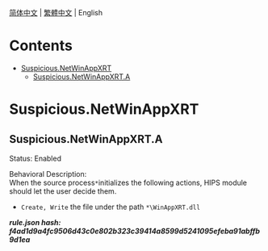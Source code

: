 


  
[简体中文](README.md) | [繁體中文](README_zh_tw.md) | English  
  

Contents
========

* [Suspicious.NetWinAppXRT](#suspiciousnetwinappxrt)
	* [Suspicious.NetWinAppXRT.A](#suspiciousnetwinappxrta)

# Suspicious.NetWinAppXRT

## Suspicious.NetWinAppXRT.A
  
Status: Enabled

Behavioral Description:   
When the source process`*`initializes the following actions, HIPS module should let the user decide them.
- `Create, Write` the file under the path `*\WinAppXRT.dll`
  
***rule.json hash: f4ad1d9a4fc9506d43c0e802b323c39414a8599d5241095efeba91abffb9d1ea***